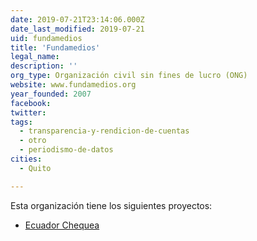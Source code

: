 ```yaml
---
date: 2019-07-21T23:14:06.000Z
date_last_modified: 2019-07-21
uid: fundamedios
title: 'Fundamedios'
legal_name: 
description: ''
org_type: Organización civil sin fines de lucro (ONG)
website: www.fundamedios.org
year_founded: 2007
facebook: 
twitter: 
tags:
  - transparencia-y-rendicion-de-cuentas
  - otro
  - periodismo-de-datos
cities: 
  - Quito

---
```


Esta organización tiene los siguientes proyectos:

- [Ecuador Chequea](/proyectos/ecuador-chequea)
